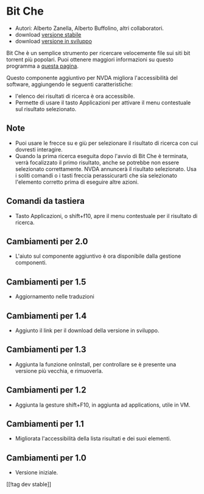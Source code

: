 # Bit Che #
*   Autori: Alberto Zanella, Alberto Buffolino, altri collaboratori.
*   download [versione stabile][1]
*   download [versione in sviluppo][3]

Bit Che è un semplice strumento per ricercare velocemente file sui siti bit
torrent più popolari.  Puoi ottenere maggiori informazioni su questo
programma a [questa pagina][2].

Questo componente aggiuntivo per NVDA migliora l'accessibilità del software,
aggiungendo le seguenti caratteristiche:

*   l'elenco dei risultati di ricerca è ora accessibile.
*   Permette di usare il tasto Applicazioni per attivare il menu contestuale
    sul risultato selezionato.


## Note ##
*   Puoi usare le frecce su e giù per selezionare il risultato di ricerca
    con cui dovresti interagire.
*   Quando la prima ricerca eseguita dopo l'avvio di Bit Che è terminata,
    verrà focalizzato il primo risultato, anche se potrebbe non essere
    selezionato correttamente. NVDA annuncerà il risultato selezionato. Usa
    i soliti comandi o i tasti freccia perassicurarti che sia selezionato
    l'elemento corretto prima di eseguire altre azioni.


## Comandi da tastiera ##
*   Tasto Applicazioni, o shift+f10, apre il menu contestuale per il
    risultato di ricerca.


## Cambiamenti per 2.0 ##
*   L'aiuto sul componente aggiuntivo è ora disponibile dalla gestione
    componenti.

## Cambiamenti per 1.5 ##
*   Aggiornamento nelle traduzioni

## Cambiamenti per 1.4 ##
*   Aggiunto il link per il download della versione in sviluppo.

## Cambiamenti per 1.3 ##
*   Aggiunta la funzione onInstall, per controllare se è presente una
    versione più vecchia, e rimuoverla.

## Cambiamenti per 1.2 ##
*   Aggiunta la gesture shift+F10, in aggiunta ad applications, utile in VM.

## Cambiamenti per 1.1 ##
*   Migliorata l'accessibilità della lista risultati e dei suoi elementi.

## Cambiamenti per 1.0 ##
*   Versione iniziale.

[[!tag dev stable]]

[1]: https://addons.nvda-project.org/files/get.php?file=bc

[2]: http://www.convivea.com

[3]: https://addons.nvda-project.org/files/get.php?file=bc-dev
